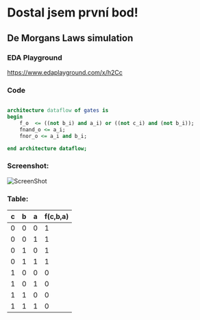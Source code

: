 # Dostal jsem první bod!



## De Morgans Laws simulation

### EDA Playground
https://www.edaplayground.com/x/h2Cc

### Code
```vhdl

architecture dataflow of gates is
begin
    f_o  <= ((not b_i) and a_i) or ((not c_i) and (not b_i));
    fnand_o <= a_i;
    fnor_o <= a_i and b_i;

end architecture dataflow;

```

### Screenshot:

![ScreenShot](https://github.com/markolukicluk99/VUT-Digital-Electronics-1/blob/main/Labs/01-gates/images/Capture.PNG)



### Table:
| c | b | a | f(c,b,a) |
|---|---|---|----------|
| 0	| 0 | 0 |	1      |
| 0 | 0 | 1	|   1      |
| 0 | 1 | 0	|   1      |
| 0	| 1 | 1	|   1      |
| 1 | 0 | 0 |   0      |
| 1 | 0 | 1	|   0      |
| 1	| 1 | 0	|   0      |
| 1	| 1 | 1 |   0      |
